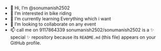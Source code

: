- 👋 Hi, I’m @sonumanish2502
- 👀 I’m interested in bike riding
- 🌱 I’m currently learning Everything which i want 
- 💞️ I’m looking to collaborate on any event
- 📫 call me on 9117864339
sonumanish2502/sonumanish2502 is a ✨ special ✨ repository because its `README.md` (this file) appears on your GitHub profile.
